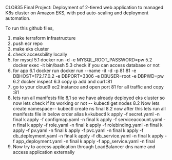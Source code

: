 CLO835 Final Project: Deployment of 2-tiered web application to managed K8s cluster on Amazon EKS, with pod auto-scaling and deployment automation. 

To run this github files,

1. make terraform infrastructure
2. push ecr repo
3. make eks cluster
4. check accessbility locally
5. for mysql
   5.1 docker run -d -e MYSQL_ROOT_PASSWORD=pw <dbreponame>
   5.2 docker exec -it <sql container id> bin/bash
   5.3 check if you can access database or not
6. for app
   6.1 docker run docker run --name <anyname> -it -d -p 81:81 -e DBHOST=172.17.0.2 -e DBPORT=3306 -e DBUSER=root -e DBPWD=pw <appreponame>
   6.2 docker inspect <container id>
   6.3 copy ip add and curl <ip>:81
7. go to your cloud9 ec2 instance and open port 81 for all traffic and copy <instance id>:81
8. lets run all manifests file
   8,1 so we have already deployed eks cluster so now lets check if its working or not -- kubectl get nodes
   8.2 Now lets create namespace-- kubectl create ns final
   8.2 now after this lets run all manifests file in below order
       alias k=kubectl
   k apply -f secret.yaml -n final
   k apply -f configmap.yaml -n final
   k apply -f serviceaccount.yaml -n final
   k apply -f role.yaml -n final
   k apply -f rolebinding.yaml -n final
   k apply -f pv.yaml -n final
   k apply -f pvc.yaml -n final
   k apply -f db_deployment.yaml -n final
   k apply -f db_service.yaml -n final
   k apply -f app_deployment.yaml -n final
   k apply -f app_service.yaml -n final
9. Now try to access application through LoadBalancer dns name and access application externally
   

   
   
   

     
